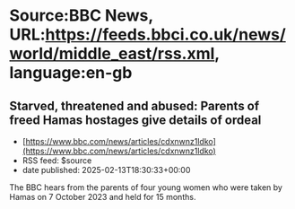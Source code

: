# Source:BBC News, URL:https://feeds.bbci.co.uk/news/world/middle_east/rss.xml, language:en-gb

## Starved, threatened and abused: Parents of freed Hamas hostages give details of ordeal
 - [https://www.bbc.com/news/articles/cdxnwnz1ldko](https://www.bbc.com/news/articles/cdxnwnz1ldko)
 - RSS feed: $source
 - date published: 2025-02-13T18:30:33+00:00

The BBC hears from the parents of four young women who were taken by Hamas on 7 October 2023 and held for 15 months.

